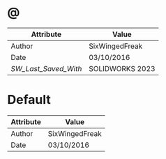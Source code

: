 # @
| Attribute | Value |
| ---  | ---     |
| Author | SixWingedFreak |
| Date | 03/10/2016 |
| _SW_Last_Saved_With_ | SOLIDWORKS 2023 |
# Default
| Attribute | Value |
| ---  | ---     |
| Author | SixWingedFreak |
| Date | 03/10/2016 |
